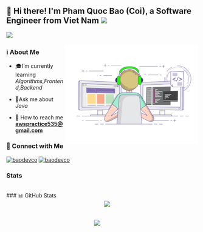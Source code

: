 ## 🌱 Hi there! I'm Pham Quoc Bao (Coi), a Software Engineer from Viet Nam <img src="/Handwave.gif" width="25">


[![](https://visitcount.itsvg.in/api?id=baoqp19&label=Profile%20Views&color=0&icon=8&pretty=true)](https://visitcount.itsvg.in)

<img align="right" alt="GIF" src="./img/Progamming.gif" width="350"/>

### ℹ️ About Me

- 🎓I’m currently learning *Algorithms,Frontend,Backend*

- 🔭Ask me about *Java*

- 💬 How to reach me **awspractice535@gmail.com**

### 🤝 Connect with Me

<p align="left">
<a href="https://linkedin.com/in/baodevco" target="blank"><img align="center" src="https://raw.githubusercontent.com/rahuldkjain/github-profile-readme-generator/master/src/images/icons/Social/linked-in-alt.svg" alt="baodevco" height="30" width="40" /></a>
<a href="https://fb.com/pqbao.05" target="blank"><img align="center" src="https://raw.githubusercontent.com/rahuldkjain/github-profile-readme-generator/master/src/images/icons/Social/facebook.svg" alt="baodevco" height="30" width="40" /></a>
</p>


### Stats
<br>
### 📊 GitHub Stats

<br>
<div align="center" style="display: flex; justify-content: center; align-items: center; gap: 10px;">
      <img src="https://github-readme-stats.vercel.app/api?username=baoqp19&show_icons=true" height="100px"  />
      <img src="https://github-readme-stats.vercel.app/api/top-langs/?username=baoqp19&layout=compact" height="200px"  />
</div>

